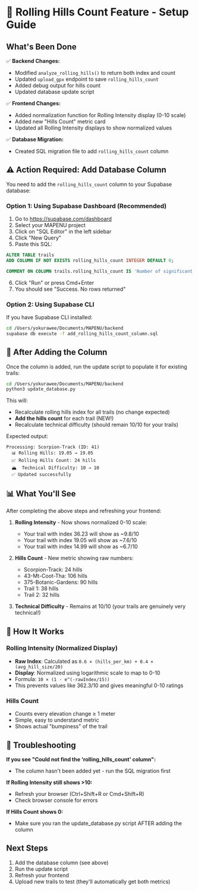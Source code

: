 # 🚀 Rolling Hills Count Feature - Setup Guide

## What's Been Done

✅ **Backend Changes:**

- Modified `analyze_rolling_hills()` to return both index and count
- Updated `upload_gpx` endpoint to save `rolling_hills_count`
- Added debug output for hills count
- Updated database update script

✅ **Frontend Changes:**

- Added normalization function for Rolling Intensity display (0-10 scale)
- Added new "Hills Count" metric card
- Updated all Rolling Intensity displays to show normalized values

✅ **Database Migration:**

- Created SQL migration file to add `rolling_hills_count` column

## ⚠️ Action Required: Add Database Column

You need to add the `rolling_hills_count` column to your Supabase database:

### Option 1: Using Supabase Dashboard (Recommended)

1. Go to https://supabase.com/dashboard
2. Select your MAPENU project
3. Click on "SQL Editor" in the left sidebar
4. Click "New Query"
5. Paste this SQL:

```sql
ALTER TABLE trails
ADD COLUMN IF NOT EXISTS rolling_hills_count INTEGER DEFAULT 0;

COMMENT ON COLUMN trails.rolling_hills_count IS 'Number of significant elevation changes (1m+ threshold) detected in the trail';
```

6. Click "Run" or press Cmd+Enter
7. You should see "Success. No rows returned"

### Option 2: Using Supabase CLI

If you have Supabase CLI installed:

```bash
cd /Users/yokurawee/Documents/MAPENU/backend
supabase db execute -f add_rolling_hills_count_column.sql
```

## 🔄 After Adding the Column

Once the column is added, run the update script to populate it for existing trails:

```bash
cd /Users/yokurawee/Documents/MAPENU/backend
python3 update_database.py
```

This will:

- Recalculate rolling hills index for all trails (no change expected)
- **Add the hills count** for each trail (NEW!)
- Recalculate technical difficulty (should remain 10/10 for your trails)

Expected output:

```
Processing: Scorpion-Track (ID: 41)
  📊 Rolling Hills: 19.05 → 19.05
  📈 Rolling Hills Count: 24 hills
  🏔️  Technical Difficulty: 10 → 10
  ✅ Updated successfully
```

## 📊 What You'll See

After completing the above steps and refreshing your frontend:

1. **Rolling Intensity** - Now shows normalized 0-10 scale:

   - Your trail with index 36.23 will show as ~9.8/10
   - Your trail with index 19.05 will show as ~7.6/10
   - Your trail with index 14.99 will show as ~6.7/10

2. **Hills Count** - New metric showing raw numbers:

   - Scorpion-Track: 24 hills
   - 43-Mt-Coot-Tha: 106 hills
   - 375-Botanic-Gardens: 90 hills
   - Trail 1: 38 hills
   - Trail 2: 32 hills

3. **Technical Difficulty** - Remains at 10/10 (your trails are genuinely very technical!)

## 🧮 How It Works

### Rolling Intensity (Normalized Display)

- **Raw Index**: Calculated as `0.6 × (hills_per_km) + 0.4 × (avg_hill_size/20)`
- **Display**: Normalized using logarithmic scale to map to 0-10
- Formula: `10 × (1 - e^(-rawIndex/15))`
- This prevents values like 362.3/10 and gives meaningful 0-10 ratings

### Hills Count

- Counts every elevation change ≥ 1 meter
- Simple, easy to understand metric
- Shows actual "bumpiness" of the trail

## 🐛 Troubleshooting

**If you see "Could not find the 'rolling_hills_count' column":**

- The column hasn't been added yet - run the SQL migration first

**If Rolling Intensity still shows >10:**

- Refresh your browser (Ctrl+Shift+R or Cmd+Shift+R)
- Check browser console for errors

**If Hills Count shows 0:**

- Make sure you ran the update_database.py script AFTER adding the column

## Next Steps

1. Add the database column (see above)
2. Run the update script
3. Refresh your frontend
4. Upload new trails to test (they'll automatically get both metrics)
